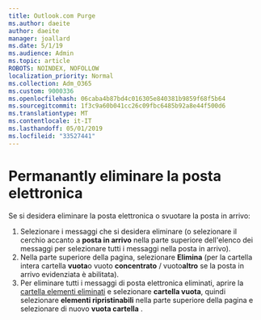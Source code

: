 ```yaml
---
title: Outlook.com Purge
ms.author: daeite
author: daeite
manager: joallard
ms.date: 5/1/19
ms.audience: Admin
ms.topic: article
ROBOTS: NOINDEX, NOFOLLOW
localization_priority: Normal
ms.collection: Adm_O365
ms.custom: 9000336
ms.openlocfilehash: 06caba4b87bd4c016305e840381b9859f68f5b64
ms.sourcegitcommit: 1f3c9a60b041cc26c09fbc6485b92a8e44f500d6
ms.translationtype: MT
ms.contentlocale: it-IT
ms.lasthandoff: 05/01/2019
ms.locfileid: "33527441"
---
```

# <a name="permanantly-delete-email"></a>Permanantly eliminare la posta elettronica

Se si desidera eliminare la posta elettronica o svuotare la posta in arrivo:

1. Selezionare i messaggi che si desidera eliminare (o selezionare il cerchio accanto a **posta in arrivo** nella parte superiore dell'elenco dei messaggi per selezionare tutti i messaggi nella posta in arrivo).
1. Nella parte superiore della pagina, selezionare **Elimina** (per la cartella intera cartella **vuota**o vuoto **concentrato** / vuoto**altro** se la posta in arrivo evidenziata è abilitata).
1. Per eliminare tutti i messaggi di posta elettronica eliminati, aprire la [cartella elementi eliminati](https://outlook.live.com/mail/deleteditems) e selezionare **cartella vuota**, quindi selezionare **elementi ripristinabili** nella parte superiore della pagina e selezionare di nuovo **vuota cartella** .